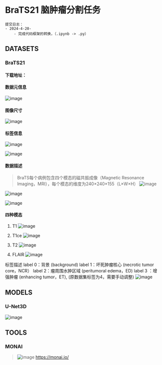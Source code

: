 # BraTS21 脑肿瘤分割任务

```Text
提交日志：
- 2024-4-20-
    - 完成代码框架的转换，（.ipynb -> .py）

```

## DATASETS
### BraTS21
#### 下载地址：

#### 数据元信息
![image](https://github.com/Helium-327/BraTS_3d/assets/48973653/a8801cbd-13c1-4c74-a103-b3a4610adf75)

#### 图像尺寸

![image](https://github.com/Helium-327/BraTS_3d/assets/48973653/0cab5c3f-9eeb-4549-99e0-19c25773b6fa)

#### 标签信息
![image](https://github.com/Helium-327/BraTS_3d/assets/48973653/acce409b-c043-46e8-8556-8da09f2bfb17)

![image](https://github.com/Helium-327/BraTS_3d/assets/48973653/561e828b-3b32-418b-8708-91fc5fe8ae31)

#### 数据描述
> BraTS每个病例包含四个模态的磁共振成像（Magnetic Resonance Imaging，MRI），每个模态的维度为240×240×155（L×W×H）
![image](https://github.com/Helium-327/BraTS_3d/assets/48973653/98d0305e-ddd7-481b-ab5d-6c41d40a8964)

![image](https://github.com/Helium-327/BraTS_3d/assets/48973653/65c92764-89ab-4d08-8fee-f4bd7d6b7039)

![image](https://github.com/Helium-327/BraTS_3d/assets/48973653/3ce7e8d1-1e69-44eb-bcc8-d5d1e840785d)

#### 四种模态
1. T1
![image](https://github.com/Helium-327/BraTS_3d/assets/48973653/7d89f050-ebe2-48d6-b1f4-61d350d290ea)

2. T1ce
![image](https://github.com/Helium-327/BraTS_3d/assets/48973653/859a2dfd-d43f-4be2-9f0e-552311be982f)

3. T2
![image](https://github.com/Helium-327/BraTS_3d/assets/48973653/bba7c0de-e253-4584-bd3b-05b3fd40fb41)

4. FLAIR
![image](https://github.com/Helium-327/BraTS_3d/assets/48973653/6df59e21-c4e9-459d-8d22-bfd862fafabb)

标签描述
label 0：背景 (background)
label 1：坏死肿瘤核心 (necrotic tumor core，NCR）
label 2：瘤周围水肿区域 (peritumoral edema，ED)
label 3 ：增强肿瘤 (enhancing tumor，ET), (原数据集标签为4，需要手动调整)
![image](https://github.com/Helium-327/BraTS_3d/assets/48973653/cb59229c-1ff6-42e1-a603-a1927e9b8d36)


## MODELS
### U-Net3D
![image](https://github.com/Helium-327/BraTS_3d/assets/48973653/58236c45-a3f5-4374-b18d-d046b8e78850)


## TOOLS
### MONAI
> ![image](https://github.com/Helium-327/BraTS_3d/assets/48973653/20c9a5b3-bb0f-412e-9cdf-7dd9ebcc58de)
> https://monai.io/

